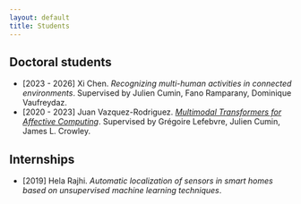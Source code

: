 ```yaml
---
layout: default
title: Students
---
```


## Doctoral students

- [2023 - 2026] Xi Chen. *Recognizing multi-human activities in connected environments*. Supervised by Julien Cumin, Fano Ramparany, Dominique Vaufreydaz.
- [2020 - 2023] Juan Vazquez-Rodriguez. [*Multimodal Transformers for Affective Computing*](https://www.theses.fr/s247605#). Supervised by Grégoire Lefebvre, Julien Cumin, James L. Crowley.



## Internships

- [2019] Hela Rajhi. *Automatic localization of sensors in smart homes based on unsupervised machine learning techniques*.



